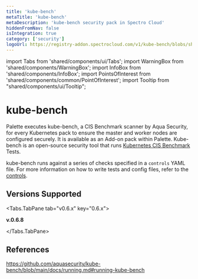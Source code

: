 ```yaml
---
title: 'kube-bench'
metaTitle: 'kube-bench'
metaDescription: 'kube-bench security pack in Spectro Cloud'
hiddenFromNav: false
isIntegration: true
category: ['security']
logoUrl: https://registry-addon.spectrocloud.com/v1/kube-bench/blobs/sha256:28c233e5ad884d5356a183c37f323263eb4acca860c28b326ecd99094b500c31?type=image/png
---
```


import Tabs from 'shared/components/ui/Tabs';
import WarningBox from 'shared/components/WarningBox';
import InfoBox from 'shared/components/InfoBox';
import PointsOfInterest from 'shared/components/common/PointOfInterest';
import Tooltip from "shared/components/ui/Tooltip";


# kube-bench

Palette executes kube-bench, a CIS Benchmark scanner by Aqua Security, for every Kubernetes pack to ensure the master and worker nodes are configured securely. It is available as an Add-on pack within Palette. Kube-bench is an open-source security tool that runs [Kubernetes CIS Benchmark](https://www.cisecurity.org/benchmark/kubernetes) Tests.

kube-bench runs against a series of checks specified in a `controls` YAML file. For more information on how to write tests and config files, refer to the [controls](https://github.com/aquasecurity/kube-bench/blob/main/docs/controls.md).


## Versions Supported

<Tabs>

<Tabs.TabPane tab="v0.6.x" key="0.6.x">


**v.0.6.8**

</Tabs.TabPane>
</Tabs>

## References

https://github.com/aquasecurity/kube-bench/blob/main/docs/running.md#running-kube-bench


